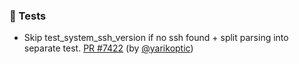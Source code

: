 ### 🧪 Tests

- Skip test_system_ssh_version if no ssh found + split parsing into separate test.  [PR #7422](https://github.com/datalad/datalad/pull/7422) (by [@yarikoptic](https://github.com/yarikoptic))
